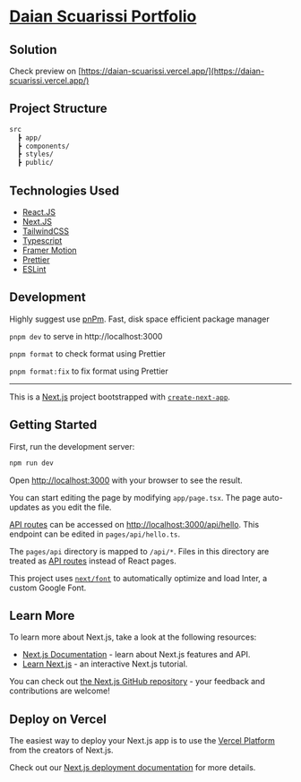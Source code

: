 # [Daian Scuarissi Portfolio](https://daian-scuarissi.vercel.app/)

## Solution

Check preview on [https://daian-scuarissi.vercel.app/](https://daian-scuarissi.vercel.app/)

## Project Structure

```bash
src
  ┣ app/
  ┣ components/
  ┣ styles/
  ┣ public/
```

## Technologies Used

- [React.JS](https://reactjs.org/)
- [Next.JS](https://material.angular.io/)
- [TailwindCSS](https://tailwindcss.com/)
- [Typescript](https://www.typescriptlang.org/)
- [Framer Motion](https://www.framer.com/motion/)
- [Prettier](https://prettier.io/)
- [ESLint](https://eslint.org/)

## Development

Highly suggest use [pnPm](https://pnpm.io/). Fast, disk space efficient package manager

`pnpm dev` to serve in http://localhost:3000

`pnpm format` to check format using Prettier

`pnpm format:fix` to fix format using Prettier

---

This is a [Next.js](https://nextjs.org/) project bootstrapped with [`create-next-app`](https://github.com/vercel/next.js/tree/canary/packages/create-next-app).

## Getting Started

First, run the development server:

```bash
npm run dev
```

Open [http://localhost:3000](http://localhost:3000) with your browser to see the result.

You can start editing the page by modifying `app/page.tsx`. The page auto-updates as you edit the file.

[API routes](https://nextjs.org/docs/api-routes/introduction) can be accessed on [http://localhost:3000/api/hello](http://localhost:3000/api/hello). This endpoint can be edited in `pages/api/hello.ts`.

The `pages/api` directory is mapped to `/api/*`. Files in this directory are treated as [API routes](https://nextjs.org/docs/api-routes/introduction) instead of React pages.

This project uses [`next/font`](https://nextjs.org/docs/basic-features/font-optimization) to automatically optimize and load Inter, a custom Google Font.

## Learn More

To learn more about Next.js, take a look at the following resources:

- [Next.js Documentation](https://nextjs.org/docs) - learn about Next.js features and API.
- [Learn Next.js](https://nextjs.org/learn) - an interactive Next.js tutorial.

You can check out [the Next.js GitHub repository](https://github.com/vercel/next.js/) - your feedback and contributions are welcome!

## Deploy on Vercel

The easiest way to deploy your Next.js app is to use the [Vercel Platform](https://vercel.com/new?utm_medium=default-template&filter=next.js&utm_source=create-next-app&utm_campaign=create-next-app-readme) from the creators of Next.js.

Check out our [Next.js deployment documentation](https://nextjs.org/docs/deployment) for more details.
